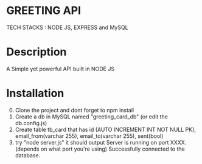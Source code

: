 # GREETING API
TECH STACKS : NODE JS, EXPRESS and MySQL

# Description
A Simple yet powerful API built in NODE JS

# Installation
0. Clone the project and dont forget to npm install
1. Create a db in MySQL named "greeting_card_db" (or edit the db.config.js)
2. Create table tb_card that has id (AUTO INCREMENT INT NOT NULL PK), email_from(varchar 255), email_to(varchar 255), sent(bool)
3. try "node server.js" it should output
  Server is running on port XXXX. (depends on what port you're using)
  Successfully connected to the database.
